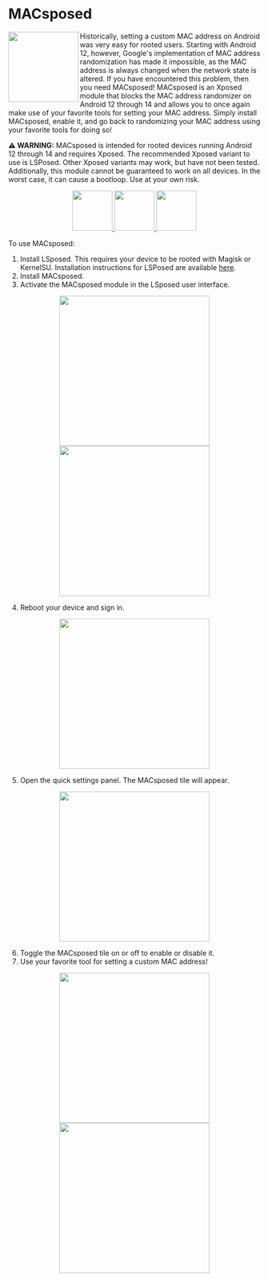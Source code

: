 # MACsposed
<img align="left" src="play-store-images/ic_launcher-playstore.png" width="140" />

Historically, setting a custom MAC address on Android was very easy for rooted users. Starting with Android 12, however, Google's implementation of MAC address randomization has made it impossible, as the MAC address is always changed when the network state is altered. If you have encountered this problem, then you need MACsposed! MACsposed is an Xposed module that blocks the MAC address randomizer on Android 12 through 14 and allows you to once again make use of your favorite tools for setting your MAC address. Simply install MACsposed, enable it, and go back to randomizing your MAC address using your favorite tools for doing so!

**⚠️ WARNING:** MACsposed is intended for rooted devices running Android 12 through 14 and requires Xposed. The recommended Xposed variant to use is LSPosed. Other Xposed variants may work, but have not been tested. Additionally, this module cannot be guaranteed to work on all devices. In the worst case, it can cause a bootloop. Use at your own risk.

<p align="center">
  <a href="https://play.google.com/store/apps/details?id=com.berdik.macsposed">
    <img src="play-store-images/google-play-badge.png" height="80" />
  </a>
  <a href="https://f-droid.org/packages/com.berdik.macsposed/">
    <img src="https://fdroid.gitlab.io/artwork/badge/get-it-on.png" height="80" />
  </a>
  <a href="https://github.com/DavidBerdik/MACsposed/releases">
    <img src="play-store-images/badge_github.png" height="80" />
  </a>
</p>

To use MACsposed:
1. Install LSposed. This requires your device to be rooted with Magisk or KernelSU. Installation instructions for LSPosed are available [here](https://github.com/LSPosed/LSPosed#install).
2. Install MACsposed.
3. Activate the MACsposed module in the LSposed user interface.

<p align="center">
  <img src="play-store-images/screenshots/1.png" width="300" />
  <img src="play-store-images/screenshots/2.png" width="300" />
</p>

4. Reboot your device and sign in.

<p align="center">
  <img src="play-store-images/screenshots/3.png" width="300" />
</p>

5. Open the quick settings panel. The MACsposed tile will appear.

<p align="center">
  <img src="play-store-images/screenshots/4.png" width="300" />
</p>

6. Toggle the MACsposed tile on or off to enable or disable it.
7. Use your favorite tool for setting a custom MAC address!

<p align="center">
  <img src="play-store-images/screenshots/5.png" width="300" />
  <img src="play-store-images/screenshots/6.png" width="300" />
</p>
